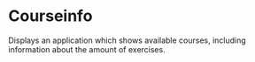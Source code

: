 # Courseinfo

Displays an application which shows available courses, including information about the amount of exercises.